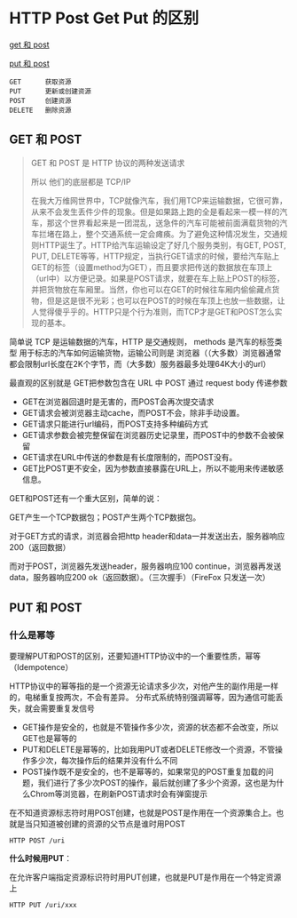 # HTTP Post Get Put 的区别

[get 和 post](https://mp.weixin.qq.com/s?__biz=MzI3NzIzMzg3Mw==&amp;mid=100000054&amp;idx=1&amp;sn=71f6c214f3833d9ca20b9f7dcd9d33e4#rd)

[put 和 post](https://qiujun.me/post/diff-between-put-and-post/)

```text
GET      获取资源
PUT      更新或创建资源
POST     创建资源
DELETE   删除资源
```

## GET 和 POST

> GET 和 POST 是 HTTP 协议的两种发送请求
>
> 所以 他们的底层都是 TCP/IP
>
> 在我大万维网世界中，TCP就像汽车，我们用TCP来运输数据，它很可靠，从来不会发生丢件少件的现象。但是如果路上跑的全是看起来一模一样的汽车，那这个世界看起来是一团混乱，送急件的汽车可能被前面满载货物的汽车拦堵在路上，整个交通系统一定会瘫痪。为了避免这种情况发生，交通规则HTTP诞生了。HTTP给汽车运输设定了好几个服务类别，有GET, POST, PUT, DELETE等等，HTTP规定，当执行GET请求的时候，要给汽车贴上GET的标签（设置method为GET），而且要求把传送的数据放在车顶上（url中）以方便记录。如果是POST请求，就要在车上贴上POST的标签，并把货物放在车厢里。当然，你也可以在GET的时候往车厢内偷偷藏点货物，但是这是很不光彩；也可以在POST的时候在车顶上也放一些数据，让人觉得傻乎乎的。HTTP只是个行为准则，而TCP才是GET和POST怎么实现的基本。

简单说 TCP 是运输数据的汽车，HTTP 是交通规则， methods 是汽车的标签类型 用于标志的汽车如何运输货物，运输公司则是 浏览器（（大多数）浏览器通常都会限制url长度在2K个字节，而（大多数）服务器最多处理64K大小的url）

最直观的区别就是 GET把参数包含在 URL 中 POST 通过 request body 传递参数

- GET在浏览器回退时是无害的，而POST会再次提交请求
- GET请求会被浏览器主动cache，而POST不会，除非手动设置。
- GET请求只能进行url编码，而POST支持多种编码方式
- GET请求参数会被完整保留在浏览器历史记录里，而POST中的参数不会被保留
- GET请求在URL中传送的参数是有长度限制的，而POST没有。
- GET比POST更不安全，因为参数直接暴露在URL上，所以不能用来传递敏感信息。

GET和POST还有一个重大区别，简单的说：

GET产生一个TCP数据包；POST产生两个TCP数据包。

 对于GET方式的请求，浏览器会把http header和data一并发送出去，服务器响应200（返回数据）

而对于POST，浏览器先发送header，服务器响应100 continue，浏览器再发送data，服务器响应200 ok（返回数据）。（三次握手）（FireFox 只发送一次）

## PUT 和 POST

### **什么是幂等**

要理解PUT和POST的区别，还要知道HTTP协议中的一个重要性质，幂等（Idempotence）

HTTP协议中的幂等指的是一个资源无论请求多少次，对他产生的副作用是一样的，电梯重复按两次，不会有差异。
分布式系统特别强调幂等，因为通信可能丢失，就会需要重复发信号

- GET操作是安全的，也就是不管操作多少次，资源的状态都不会改变，所以GET也是幂等的
- PUT和DELETE是幂等的，比如我用PUT或者DELETE修改一个资源，不管操作多少次，每次操作后的结果并没有什么不同
- POST操作既不是安全的，也不是幂等的，如果常见的POST重复加载的问题，我们进行了多少次POST的操作，最后就创建了多少个资源，这也是为什么Chrom等浏览器，在刷新POST请求时会有弹窗提示

在不知道资源标志符时用POST创建，也就是POST是作用在一个资源集合上。也就是当只知道被创建的资源的父节点是谁时用POST

```text
HTTP POST /uri
```

**什么时候用PUT**：

在允许客户端指定资源标识符时用PUT创建，也就是PUT是作用在一个特定资源上

```text
HTTP PUT /uri/xxx
```
